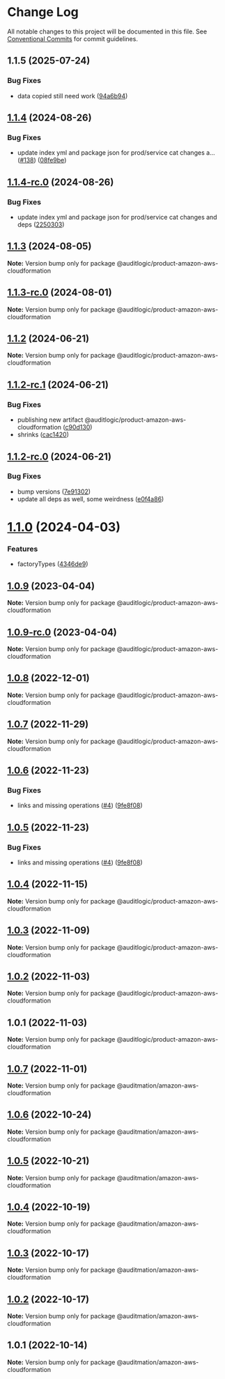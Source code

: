# Change Log

All notable changes to this project will be documented in this file.
See [Conventional Commits](https://conventionalcommits.org) for commit guidelines.

## 1.1.5 (2025-07-24)


### Bug Fixes

* data copied still need work ([94a6b94](https://github.com/zerobias-org/product/commit/94a6b942fb0516367548599d739529536132755a))





## [1.1.4](https://github.com/auditlogic/product/compare/@auditlogic/product-amazon-aws-cloudformation@1.1.3...@auditlogic/product-amazon-aws-cloudformation@1.1.4) (2024-08-26)


### Bug Fixes

* update index yml and package json for prod/service cat changes a… ([#138](https://github.com/auditlogic/product/issues/138)) ([08fe9be](https://github.com/auditlogic/product/commit/08fe9beb1c8457462a19bc69caa02e6212d97e1a))





## [1.1.4-rc.0](https://github.com/auditlogic/product/compare/@auditlogic/product-amazon-aws-cloudformation@1.1.3...@auditlogic/product-amazon-aws-cloudformation@1.1.4-rc.0) (2024-08-26)


### Bug Fixes

* update index yml and package json for prod/service cat changes and deps ([2250303](https://github.com/auditlogic/product/commit/225030363a363608240135b7ebed386b28f01e4b))





## [1.1.3](https://github.com/auditlogic/product/compare/@auditlogic/product-amazon-aws-cloudformation@1.1.2...@auditlogic/product-amazon-aws-cloudformation@1.1.3) (2024-08-05)

**Note:** Version bump only for package @auditlogic/product-amazon-aws-cloudformation





## [1.1.3-rc.0](https://github.com/auditlogic/product/compare/@auditlogic/product-amazon-aws-cloudformation@1.1.2...@auditlogic/product-amazon-aws-cloudformation@1.1.3-rc.0) (2024-08-01)

**Note:** Version bump only for package @auditlogic/product-amazon-aws-cloudformation





## [1.1.2](https://github.com/auditlogic/product/compare/@auditlogic/product-amazon-aws-cloudformation@1.1.2-rc.1...@auditlogic/product-amazon-aws-cloudformation@1.1.2) (2024-06-21)

**Note:** Version bump only for package @auditlogic/product-amazon-aws-cloudformation





## [1.1.2-rc.1](https://github.com/auditlogic/product/compare/@auditlogic/product-amazon-aws-cloudformation@1.1.2-rc.0...@auditlogic/product-amazon-aws-cloudformation@1.1.2-rc.1) (2024-06-21)


### Bug Fixes

* publishing new artifact @auditlogic/product-amazon-aws-cloudformation ([c90d130](https://github.com/auditlogic/product/commit/c90d1305fb1c44863362151e8dadde491feda0af))
* shrinks ([cac1420](https://github.com/auditlogic/product/commit/cac14200fefcd8183ab69fe89a47bd3f70f563e9))





## [1.1.2-rc.0](https://github.com/auditlogic/product/compare/@auditlogic/product-amazon-aws-cloudformation@1.1.0...@auditlogic/product-amazon-aws-cloudformation@1.1.2-rc.0) (2024-06-21)


### Bug Fixes

* bump versions ([7e91302](https://github.com/auditlogic/product/commit/7e913023b8b312150ed7762c32fbbe616be71de5))
* update all deps as well, some weirdness ([e0f4a86](https://github.com/auditlogic/product/commit/e0f4a864714e2d3de6bbf3da014d5312fe53be2f))





# [1.1.0](https://github.com/auditlogic/product/compare/@auditlogic/product-amazon-aws-cloudformation@1.0.9...@auditlogic/product-amazon-aws-cloudformation@1.1.0) (2024-04-03)


### Features

* factoryTypes ([4346de9](https://github.com/auditlogic/product/commit/4346de92693aee892fccf725338ffc7b80ab182b))





## [1.0.9](https://github.com/auditlogic/product/compare/@auditlogic/product-amazon-aws-cloudformation@1.0.8...@auditlogic/product-amazon-aws-cloudformation@1.0.9) (2023-04-04)

**Note:** Version bump only for package @auditlogic/product-amazon-aws-cloudformation





## [1.0.9-rc.0](https://github.com/auditlogic/product/compare/@auditlogic/product-amazon-aws-cloudformation@1.0.8...@auditlogic/product-amazon-aws-cloudformation@1.0.9-rc.0) (2023-04-04)

**Note:** Version bump only for package @auditlogic/product-amazon-aws-cloudformation





## [1.0.8](https://github.com/auditlogic/product/compare/@auditlogic/product-amazon-aws-cloudformation@1.0.7...@auditlogic/product-amazon-aws-cloudformation@1.0.8) (2022-12-01)

**Note:** Version bump only for package @auditlogic/product-amazon-aws-cloudformation





## [1.0.7](https://github.com/auditlogic/product/compare/@auditlogic/product-amazon-aws-cloudformation@1.0.6...@auditlogic/product-amazon-aws-cloudformation@1.0.7) (2022-11-29)

**Note:** Version bump only for package @auditlogic/product-amazon-aws-cloudformation





## [1.0.6](https://github.com/auditlogic/product/compare/@auditlogic/product-amazon-aws-cloudformation@1.0.4...@auditlogic/product-amazon-aws-cloudformation@1.0.6) (2022-11-23)


### Bug Fixes

* links and missing operations ([#4](https://github.com/auditlogic/product/issues/4)) ([9fe8f08](https://github.com/auditlogic/product/commit/9fe8f08fe7c57fdb79f991ac35bd6ac2e7dcad38))





## [1.0.5](https://github.com/auditlogic/product/compare/@auditlogic/product-amazon-aws-cloudformation@1.0.4...@auditlogic/product-amazon-aws-cloudformation@1.0.5) (2022-11-23)


### Bug Fixes

* links and missing operations ([#4](https://github.com/auditlogic/product/issues/4)) ([9fe8f08](https://github.com/auditlogic/product/commit/9fe8f08fe7c57fdb79f991ac35bd6ac2e7dcad38))





## [1.0.4](https://github.com/auditlogic/product/compare/@auditlogic/product-amazon-aws-cloudformation@1.0.3...@auditlogic/product-amazon-aws-cloudformation@1.0.4) (2022-11-15)

**Note:** Version bump only for package @auditlogic/product-amazon-aws-cloudformation





## [1.0.3](https://github.com/auditlogic/product/compare/@auditlogic/product-amazon-aws-cloudformation@1.0.2...@auditlogic/product-amazon-aws-cloudformation@1.0.3) (2022-11-09)

**Note:** Version bump only for package @auditlogic/product-amazon-aws-cloudformation





## [1.0.2](https://github.com/auditlogic/product/compare/@auditlogic/product-amazon-aws-cloudformation@1.0.1...@auditlogic/product-amazon-aws-cloudformation@1.0.2) (2022-11-03)

**Note:** Version bump only for package @auditlogic/product-amazon-aws-cloudformation





## 1.0.1 (2022-11-03)

**Note:** Version bump only for package @auditlogic/product-amazon-aws-cloudformation





## [1.0.7](https://github.com/auditmation/store-content/compare/@auditmation/amazon-aws-cloudformation@1.0.6...@auditmation/amazon-aws-cloudformation@1.0.7) (2022-11-01)

**Note:** Version bump only for package @auditmation/amazon-aws-cloudformation





## [1.0.6](https://github.com/auditmation/store-content/compare/@auditmation/amazon-aws-cloudformation@1.0.5...@auditmation/amazon-aws-cloudformation@1.0.6) (2022-10-24)

**Note:** Version bump only for package @auditmation/amazon-aws-cloudformation





## [1.0.5](https://github.com/auditmation/store-content/compare/@auditmation/amazon-aws-cloudformation@1.0.4...@auditmation/amazon-aws-cloudformation@1.0.5) (2022-10-21)

**Note:** Version bump only for package @auditmation/amazon-aws-cloudformation





## [1.0.4](https://github.com/auditmation/store-content/compare/@auditmation/amazon-aws-cloudformation@1.0.3...@auditmation/amazon-aws-cloudformation@1.0.4) (2022-10-19)

**Note:** Version bump only for package @auditmation/amazon-aws-cloudformation





## [1.0.3](https://github.com/auditmation/store-content/compare/@auditmation/amazon-aws-cloudformation@1.0.2...@auditmation/amazon-aws-cloudformation@1.0.3) (2022-10-17)

**Note:** Version bump only for package @auditmation/amazon-aws-cloudformation





## [1.0.2](https://github.com/auditmation/store-content/compare/@auditmation/amazon-aws-cloudformation@1.0.1...@auditmation/amazon-aws-cloudformation@1.0.2) (2022-10-17)

**Note:** Version bump only for package @auditmation/amazon-aws-cloudformation





## 1.0.1 (2022-10-14)

**Note:** Version bump only for package @auditmation/amazon-aws-cloudformation
